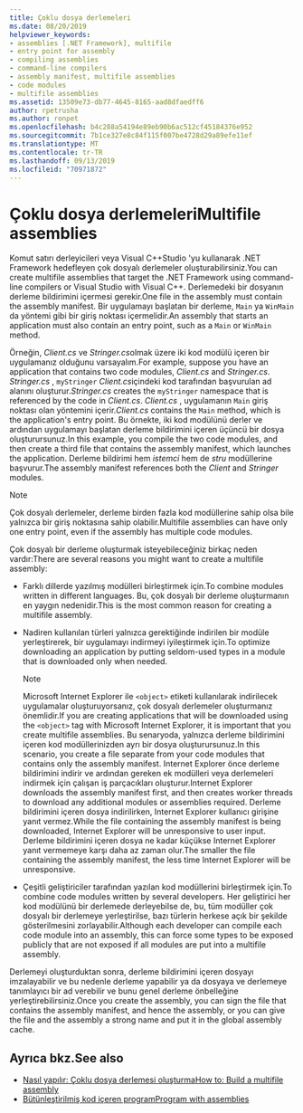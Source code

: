 ```yaml
---
title: Çoklu dosya derlemeleri
ms.date: 08/20/2019
helpviewer_keywords:
- assemblies [.NET Framework], multifile
- entry point for assembly
- compiling assemblies
- command-line compilers
- assembly manifest, multifile assemblies
- code modules
- multifile assemblies
ms.assetid: 13509e73-db77-4645-8165-aad8dfaedff6
author: rpetrusha
ms.author: ronpet
ms.openlocfilehash: b4c288a54194e89eb90b6ac512cf45184376e952
ms.sourcegitcommit: 7b1ce327e8c84f115f007be4728d29a89efe11ef
ms.translationtype: MT
ms.contentlocale: tr-TR
ms.lasthandoff: 09/13/2019
ms.locfileid: "70971872"
---
```

# <a name="multifile-assemblies"></a><span data-ttu-id="42804-102">Çoklu dosya derlemeleri</span><span class="sxs-lookup"><span data-stu-id="42804-102">Multifile assemblies</span></span>

<span data-ttu-id="42804-103">Komut satırı derleyicileri veya Visual C++Studio 'yu kullanarak .NET Framework hedefleyen çok dosyalı derlemeler oluşturabilirsiniz.</span><span class="sxs-lookup"><span data-stu-id="42804-103">You can create multifile assemblies that target the .NET Framework using command-line compilers or Visual Studio with Visual C++.</span></span> <span data-ttu-id="42804-104">Derlemedeki bir dosyanın derleme bildirimini içermesi gerekir.</span><span class="sxs-lookup"><span data-stu-id="42804-104">One file in the assembly must contain the assembly manifest.</span></span> <span data-ttu-id="42804-105">Bir uygulamayı başlatan bir derleme, `Main` ya `WinMain` da yöntemi gibi bir giriş noktası içermelidir.</span><span class="sxs-lookup"><span data-stu-id="42804-105">An assembly that starts an application must also contain an entry point, such as a `Main` or `WinMain` method.</span></span>

<span data-ttu-id="42804-106">Örneğin, *Client.cs* ve *Stringer.cs*olmak üzere iki kod modülü içeren bir uygulamanız olduğunu varsayalım.</span><span class="sxs-lookup"><span data-stu-id="42804-106">For example, suppose you have an application that contains two code modules, *Client.cs* and *Stringer.cs*.</span></span> <span data-ttu-id="42804-107">*Stringer.cs* , `myStringer` *Client.cs*içindeki kod tarafından başvurulan ad alanını oluşturur.</span><span class="sxs-lookup"><span data-stu-id="42804-107">*Stringer.cs* creates the `myStringer` namespace that is referenced by the code in *Client.cs*.</span></span> <span data-ttu-id="42804-108">*Client.cs* , uygulamanın `Main` giriş noktası olan yöntemini içerir.</span><span class="sxs-lookup"><span data-stu-id="42804-108">*Client.cs* contains the `Main` method, which is the application's entry point.</span></span> <span data-ttu-id="42804-109">Bu örnekte, iki kod modülünü derler ve ardından uygulamayı başlatan derleme bildirimini içeren üçüncü bir dosya oluşturursunuz.</span><span class="sxs-lookup"><span data-stu-id="42804-109">In this example, you compile the two code modules, and then create a third file that contains the assembly manifest, which launches the application.</span></span> <span data-ttu-id="42804-110">Derleme bildirimi hem *istemci* hem de *stru* modüllerine başvurur.</span><span class="sxs-lookup"><span data-stu-id="42804-110">The assembly manifest references both the *Client* and *Stringer* modules.</span></span>

> [!NOTE]
> <span data-ttu-id="42804-111">Çok dosyalı derlemeler, derleme birden fazla kod modüllerine sahip olsa bile yalnızca bir giriş noktasına sahip olabilir.</span><span class="sxs-lookup"><span data-stu-id="42804-111">Multifile assemblies can have only one entry point, even if the assembly has multiple code modules.</span></span>

<span data-ttu-id="42804-112">Çok dosyalı bir derleme oluşturmak isteyebileceğiniz birkaç neden vardır:</span><span class="sxs-lookup"><span data-stu-id="42804-112">There are several reasons you might want to create a multifile assembly:</span></span>

- <span data-ttu-id="42804-113">Farklı dillerde yazılmış modülleri birleştirmek için.</span><span class="sxs-lookup"><span data-stu-id="42804-113">To combine modules written in different languages.</span></span> <span data-ttu-id="42804-114">Bu, çok dosyalı bir derleme oluşturmanın en yaygın nedenidir.</span><span class="sxs-lookup"><span data-stu-id="42804-114">This is the most common reason for creating a multifile assembly.</span></span>

- <span data-ttu-id="42804-115">Nadiren kullanılan türleri yalnızca gerektiğinde indirilen bir modüle yerleştirerek, bir uygulamayı indirmeyi iyileştirmek için.</span><span class="sxs-lookup"><span data-stu-id="42804-115">To optimize downloading an application by putting seldom-used types in a module that is downloaded only when needed.</span></span>

    > [!NOTE]
    > <span data-ttu-id="42804-116">Microsoft Internet Explorer ile `<object>` etiketi kullanılarak indirilecek uygulamalar oluşturuyorsanız, çok dosyalı derlemeler oluşturmanız önemlidir.</span><span class="sxs-lookup"><span data-stu-id="42804-116">If you are creating applications that will be downloaded using the `<object>` tag with Microsoft Internet Explorer, it is important that you create multifile assemblies.</span></span> <span data-ttu-id="42804-117">Bu senaryoda, yalnızca derleme bildirimini içeren kod modüllerinizden ayrı bir dosya oluşturursunuz.</span><span class="sxs-lookup"><span data-stu-id="42804-117">In this scenario, you create a file separate from your code modules that contains only the assembly manifest.</span></span> <span data-ttu-id="42804-118">Internet Explorer önce derleme bildirimini indirir ve ardından gereken ek modülleri veya derlemeleri indirmek için çalışan iş parçacıkları oluşturur.</span><span class="sxs-lookup"><span data-stu-id="42804-118">Internet Explorer downloads the assembly manifest first, and then creates worker threads to download any additional modules or assemblies required.</span></span> <span data-ttu-id="42804-119">Derleme bildirimini içeren dosya indirilirken, Internet Explorer kullanıcı girişine yanıt vermez.</span><span class="sxs-lookup"><span data-stu-id="42804-119">While the file containing the assembly manifest is being downloaded, Internet Explorer will be unresponsive to user input.</span></span> <span data-ttu-id="42804-120">Derleme bildirimini içeren dosya ne kadar küçükse Internet Explorer yanıt vermemeye karşı daha az zaman olur.</span><span class="sxs-lookup"><span data-stu-id="42804-120">The smaller the file containing the assembly manifest, the less time Internet Explorer will be unresponsive.</span></span>

- <span data-ttu-id="42804-121">Çeşitli geliştiriciler tarafından yazılan kod modüllerini birleştirmek için.</span><span class="sxs-lookup"><span data-stu-id="42804-121">To combine code modules written by several developers.</span></span> <span data-ttu-id="42804-122">Her geliştirici her kod modülünü bir derlemede derleyebilse de, bu, tüm modüller çok dosyalı bir derlemeye yerleştirilse, bazı türlerin herkese açık bir şekilde gösterilmesini zorlayabilir.</span><span class="sxs-lookup"><span data-stu-id="42804-122">Although each developer can compile each code module into an assembly, this can force some types to be exposed publicly that are not exposed if all modules are put into a multifile assembly.</span></span>

<span data-ttu-id="42804-123">Derlemeyi oluşturduktan sonra, derleme bildirimini içeren dosyayı imzalayabilir ve bu nedenle derleme yapabilir ya da dosyaya ve derlemeye tanımlayıcı bir ad verebilir ve bunu genel derleme önbelleğine yerleştirebilirsiniz.</span><span class="sxs-lookup"><span data-stu-id="42804-123">Once you create the assembly, you can sign the file that contains the assembly manifest, and hence the assembly, or you can give the file and the assembly a strong name and put it in the global assembly cache.</span></span>

## <a name="see-also"></a><span data-ttu-id="42804-124">Ayrıca bkz.</span><span class="sxs-lookup"><span data-stu-id="42804-124">See also</span></span>

- [<span data-ttu-id="42804-125">Nasıl yapılır: Çoklu dosya derlemesi oluşturma</span><span class="sxs-lookup"><span data-stu-id="42804-125">How to: Build a multifile assembly</span></span>](build-multifile-assembly.md)
- [<span data-ttu-id="42804-126">Bütünleştirilmiş kod içeren program</span><span class="sxs-lookup"><span data-stu-id="42804-126">Program with assemblies</span></span>](../../standard/assembly/program.md)
